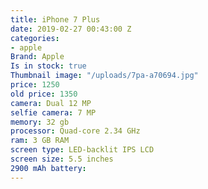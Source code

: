 ```yaml
---
title: iPhone 7 Plus
date: 2019-02-27 00:43:00 Z
categories:
- apple
Brand: Apple
Is in stock: true
Thumbnail image: "/uploads/7pa-a70694.jpg"
price: 1250
old price: 1350
camera: Dual 12 MP
selfie camera: 7 MP
memory: 32 gb
processor: Quad-core 2.34 GHz
ram: 3 GB RAM
screen type: LED-backlit IPS LCD
screen size: 5.5 inches
2900 mAh battery: 
---
```


